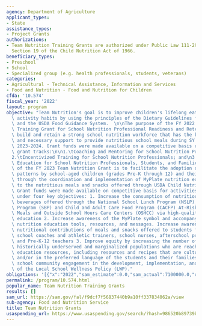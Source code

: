```yaml
---
agency: Department of Agriculture
applicant_types:
- State
assistance_types:
- Project Grants
authorizations:
- Team Nutrition Training Grants are authorized under Public Law 111-296, which amended
  Section 19 of the Child Nutrition Act of 1966.
beneficiary_types:
- Preschool
- School
- Specialized group (e.g. health professionals, students, veterans)
categories:
- Agricultural - Technical Assistance, Information and Services
- Food and Nutrition - Food and Nutrition for Children
cfda: '10.574'
fiscal_year: '2022'
layout: program
objective: "Team Nutrition's goal is to improve children's lifelong eating and physical\
  \ activity habits by using the principles of the Dietary Guidelines for Americans\
  \ and the USDA Food Guidance System.  \n\nThe purpose of the FY 2022 Team Nutrition\
  \ Training Grant for School Nutrition Professional Readiness and Retention is to\
  \ build and retain a strong school nutrition workforce that has the knowledge, skills,\
  \ and necessary support to provide nutritious school meals during SY 2022-2023 and\
  \ 2023-2024. Grant funds were made available on a competitive basis under three\
  \ grant tracks:\n\n1.\tCoaching and Mentoring for School Nutrition Professionals\n\
  2.\tIncentivized Training for School Nutrition Professionals; and\n3.\tNutrition\
  \ Education for School Nutrition Professionals, Students, and Families.\n\nThe goal\
  \ of the FY 2023 Team Nutrition Grant is to facilitate the adoption of healthy eating\
  \ patterns by school-aged children (grades Pre-K through 12) and their parents/caregivers\
  \ through the coordination and implementation of MyPlate nutrition education connected\
  \ to the nutritious meals and snacks offered through USDA Child Nutrition Programs.\
  \ Grant funds were made available on competitive basis for activities and scope\
  \ under four key objectives: 1. Increase the consumption of nutritious foods and\
  \ beverages offered through the National School Lunch Program (NSLP), School Breakfast\
  \ Program (SBP) and Child and Adult Care Food Program (CACFP) At-Risk Afterschool\
  \ Meals and Outside School Hours Care Centers (OSHCC) via high-quality MyPlate nutrition\
  \ education 2. Increase awareness of the MyPlate symbol and accompanying MyPlate\
  \ nutrition education tools, resources, and messages. Increase awareness of the\
  \ nutritional contributions of meals and snacks offered to students from parents/caregivers,\
  \ school coaches and athletic trainers, school nurses, afterschool program operators,\
  \ and Pre-K-12 teachers 3. Improve equity by increasing the number of students from\
  \ historically underserved and marginalized populations who are reached by nutrition\
  \ education resources, including resources and recipes that are culturally appropriate\
  \ and/or in the preferred language of the students and their families 4. Increase\
  \ school community engagement in the development, implementation, and assessment\
  \ of the Local School Wellness Policy (LWP)."
obligations: '[{"x":"2022","sam_estimate":0.0,"sam_actual":7100000.0,"usa_spending_actual":6999223.53},{"x":"2023","sam_estimate":9400000.0,"sam_actual":0.0,"usa_spending_actual":0.0},{"x":"2024","sam_estimate":10000000.0,"sam_actual":0.0,"usa_spending_actual":0.0}]'
permalink: /program/10.574.html
popular_name: Team Nutrition Training Grants
results: []
sam_url: https://sam.gov/fal/f9dcf7f56837440b9a10ff337834062a/view
sub-agency: Food and Nutrition Service
title: Team Nutrition Grants
usaspending_url: https://www.usaspending.gov/search/?hash=986520b89739b0a8a25fbf640fd9c236
---
```

